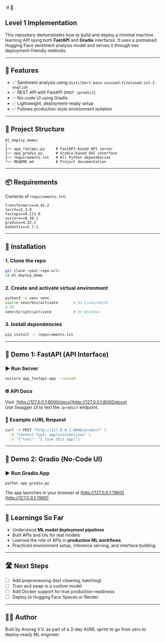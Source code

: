 `# 🧠 	

## Level 1 Implementation
This repository demonstrates how to build and deploy a minimal machine learning API using both **FastAPI** and **Gradio** interfaces. It uses a pretrained Hugging Face sentiment analysis model and serves it through two deployment-friendly methods.

---

## 🚀 Features

- ✅ Sentiment analysis using `distilbert-base-uncased-finetuned-sst-2-english`
- ✅ REST API with FastAPI (`POST /predict`)
- ✅ No-code UI using Gradio
- ✅ Lightweight, deployment-ready setup
- ✅ Follows production-style environment isolation

---

## 📁 Project Structure

```
ml_deploy_demo/
│
├── app_fastapi.py     # FastAPI-based API server
├── app_gradio.py      # Gradio-based GUI interface
├── requirements.txt   # All Python dependencies
└── README.md          # Project documentation
```
---

## 📦 Requirements

Contents of `requirements.txt`:

```
transformers==4.41.2
torch==2.3.0
fastapi==0.111.0
uvicorn==0.30.1
gradio==4.32.1
pydantic==2.7.1
```

---
## 🔧 Installation

### 1. Clone the repo

```bash
git clone <your-repo-url>
cd ml_deploy_demo
```

### 2. Create and activate virtual environment

```bash
python3 -m venv venv
source venv/bin/activate       # On Linux/macOS
# OR
venv\Scripts\activate          # On Windows
```

### 3. Install dependencies

```bash
pip install -r requirements.txt
```

---

## 🧪 Demo 1: FastAPI (API Interface)

### ▶️ Run Server

```bash
uvicorn app_fastapi:app --reload
```

### 🌐 API Docs

Visit: [http://127.0.0.1:8000/docs](http://127.0.0.1:8000/docs)  
Use Swagger UI to test the `/predict` endpoint.

### 🔁 Example cURL Request

```bash
curl -X POST "http://127.0.0.1:8000/predict" \
  -H "Content-Type: application/json" \
  -d '{"text": "I love this app!"}'
```

---

## 🧪 Demo 2: Gradio (No-Code UI)

### ▶️ Run Gradio App

```bash
python app_gradio.py
```

The app launches in your browser at [http://127.0.0.1:7860](http://127.0.0.1:7860)

---

## 🧠 Learnings So Far

- Understood **ML model deployment pipelines**
- Built APIs and UIs for real models
- Learned the role of APIs in **production ML workflows**
- Practiced environment setup, inference serving, and interface building

---

## 🛣️ Next Steps

- [ ] Add preprocessing (text cleaning, batching)
- [ ] Train and swap in a custom model
- [ ] Add Docker support for true production-readiness
- [ ] Deploy to Hugging Face Spaces or Render

---

## 👨‍💻 Author

Built by Anurag V.V. as part of a 3-day AI/ML sprint to go from zero to deploy-ready ML engineer.

